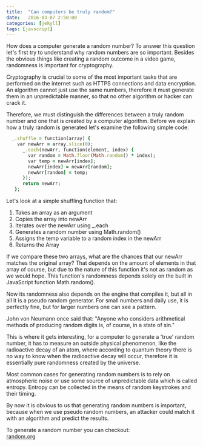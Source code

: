 ```yaml
---
title:  "Can computers be truly random?"
date:   2016-03-07 2:50:00
categories: [jekyll]
tags: [javscript]
---
```

         


How does a computer generate a random number? To answer this question let's first try to understand why random numbers are so important. Besides the obvious things like creating a random outcome in a video game, randomness is important for cryptography. 

Cryptography is crucial to some of the most important tasks that are performed on the internet such as HTTPS connections and data encryption. An algorithm cannot just use the same numbers, therefore it must generate them in an unpredictable manner, so that no other algorithm or hacker can crack it.

Therefore, we must distinguish the differences between a truly random number and one that is created by a computer algorithm. Before we explain how a truly random is generated let's examine the following simple code:

``` ruby
  _.shuffle = function(array) {
    var newArr = array.slice(0);
      _.each(newArr, function(element, index) {
        var random = Math.floor(Math.random() * index);
        var temp = newArr[index];
        newArr[index] = newArr[random];
        newArr[random] = temp;
      });
      return newArr;
   };
```

Let's look at a simple shuffling function that:

1. Takes an array as an argument
2. Copies the array into newArr
3. Iterates over the newArr using _.each
4. Generates a random number using Math.random()
5. Assigns the temp variable to a random index in the newArr
6. Returns the Array

If we compare these two arrays, what are the chances that our newArr matches the original array? That depends on the amount of elements in that array of course, but due to the nature of this function it's not as random as we would hope. This function's randomness depends solely on the  built in JavaScript function Math.random(). 

Now its randomness also depends on the engine that compiles it, but all in all it is a pseudo random generator. For small numbers and daily use, it is perfectly fine, but for larger numbers one can see a pattern. 

John von Neumann once said that: "Anyone who considers arithmetical methods of producing random digits is, of course, in a state of sin." 

This is where it gets interesting, for a computer to generate a 'true' random number, it has to measure an outside physical phenomenon, like the radioactive decay of an atom, where according to quantum theory there is no way to know when the radioactive decay will occur, therefore it is essentially pure randomness created by the universe. 

Most common cases for generating random numbers is to rely on atmospheric noise or use some source of unpredictable data which is called entropy. Entropy can be collected in the means of random keystrokes and their timing.

By now it is obvious to us that generating random numbers is important, because when we use pseudo random numbers, an attacker could match it with an algorithm and predict the results.

To generate a random number you can checkout:    
[random.org] 

[random.org]:      https://www.random.org/

